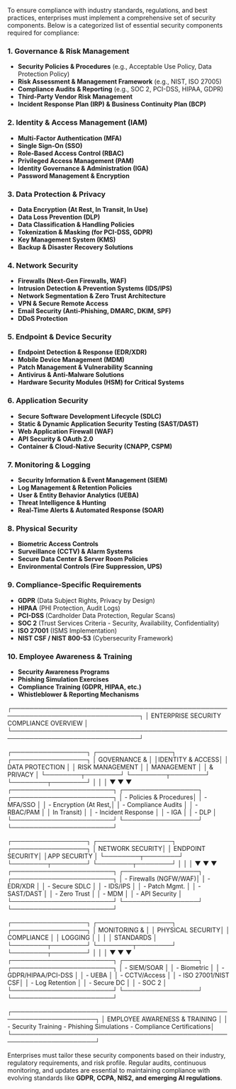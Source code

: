 

To ensure compliance with industry standards, regulations, and best practices, enterprises must implement a comprehensive set of security components. Below is a categorized list of essential security components required for compliance:

### **1. Governance & Risk Management**
   - **Security Policies & Procedures** (e.g., Acceptable Use Policy, Data Protection Policy)
   - **Risk Assessment & Management Framework** (e.g., NIST, ISO 27005)
   - **Compliance Audits & Reporting** (e.g., SOC 2, PCI-DSS, HIPAA, GDPR)
   - **Third-Party Vendor Risk Management**
   - **Incident Response Plan (IRP) & Business Continuity Plan (BCP)**

### **2. Identity & Access Management (IAM)**
   - **Multi-Factor Authentication (MFA)**
   - **Single Sign-On (SSO)**
   - **Role-Based Access Control (RBAC)**
   - **Privileged Access Management (PAM)**
   - **Identity Governance & Administration (IGA)**
   - **Password Management & Encryption**

### **3. Data Protection & Privacy**
   - **Data Encryption (At Rest, In Transit, In Use)**
   - **Data Loss Prevention (DLP)**
   - **Data Classification & Handling Policies**
   - **Tokenization & Masking (for PCI-DSS, GDPR)**
   - **Key Management System (KMS)**
   - **Backup & Disaster Recovery Solutions**

### **4. Network Security**
   - **Firewalls (Next-Gen Firewalls, WAF)**
   - **Intrusion Detection & Prevention Systems (IDS/IPS)**
   - **Network Segmentation & Zero Trust Architecture**
   - **VPN & Secure Remote Access**
   - **Email Security (Anti-Phishing, DMARC, DKIM, SPF)**
   - **DDoS Protection**

### **5. Endpoint & Device Security**
   - **Endpoint Detection & Response (EDR/XDR)**
   - **Mobile Device Management (MDM)**
   - **Patch Management & Vulnerability Scanning**
   - **Antivirus & Anti-Malware Solutions**
   - **Hardware Security Modules (HSM) for Critical Systems**

### **6. Application Security**
   - **Secure Software Development Lifecycle (SDLC)**
   - **Static & Dynamic Application Security Testing (SAST/DAST)**
   - **Web Application Firewall (WAF)**
   - **API Security & OAuth 2.0**
   - **Container & Cloud-Native Security (CNAPP, CSPM)**

### **7. Monitoring & Logging**
   - **Security Information & Event Management (SIEM)**
   - **Log Management & Retention Policies**
   - **User & Entity Behavior Analytics (UEBA)**
   - **Threat Intelligence & Hunting**
   - **Real-Time Alerts & Automated Response (SOAR)**

### **8. Physical Security**
   - **Biometric Access Controls**
   - **Surveillance (CCTV) & Alarm Systems**
   - **Secure Data Center & Server Room Policies**
   - **Environmental Controls (Fire Suppression, UPS)**

### **9. Compliance-Specific Requirements**
   - **GDPR** (Data Subject Rights, Privacy by Design)
   - **HIPAA** (PHI Protection, Audit Logs)
   - **PCI-DSS** (Cardholder Data Protection, Regular Scans)
   - **SOC 2** (Trust Services Criteria - Security, Availability, Confidentiality)
   - **ISO 27001** (ISMS Implementation)
   - **NIST CSF / NIST 800-53** (Cybersecurity Framework)

### **10. Employee Awareness & Training**
   - **Security Awareness Programs**
   - **Phishing Simulation Exercises**
   - **Compliance Training (GDPR, HIPAA, etc.)**
   - **Whistleblower & Reporting Mechanisms**



┌───────────────────────────────────────────────────────────────────────────────┐
│                     ENTERPRISE SECURITY COMPLIANCE OVERVIEW                    │
└───────────────────────────────────────────────────────────────────────────────┘

  ┌─────────────────┐    ┌─────────────────┐    ┌─────────────────┐
  │  GOVERNANCE &   │    │IDENTITY & ACCESS│    │ DATA PROTECTION │
  │ RISK MANAGEMENT │    │  MANAGEMENT     │    │  & PRIVACY     │
  └────────┬────────┘    └────────┬────────┘    └────────┬────────┘
           │                      │                      │
           ▼                      ▼                      ▼
┌───────────────────────┐ ┌─────────────────┐ ┌───────────────────────┐
│ - Policies & Procedures│ │ - MFA/SSO      │ │ - Encryption (At Rest,│
│ - Compliance Audits   │ │ - RBAC/PAM     │ │   In Transit)        │
│ - Incident Response  │ │ - IGA          │ │ - DLP               │
└───────────────────────┘ └─────────────────┘ └───────────────────────┘

  ┌─────────────────┐    ┌─────────────────┐    ┌─────────────────┐
  │ NETWORK SECURITY│    │ ENDPOINT SECURITY│   │APP SECURITY     │
  └────────┬────────┘    └────────┬────────┘    └────────┬────────┘
           │                      │                      │
           ▼                      ▼                      ▼
┌───────────────────────┐ ┌─────────────────┐ ┌───────────────────────┐
│ - Firewalls (NGFW/WAF)│ │ - EDR/XDR      │ │ - Secure SDLC        │
│ - IDS/IPS            │ │ - Patch Mgmt.  │ │ - SAST/DAST         │
│ - Zero Trust        │ │ - MDM          │ │ - API Security      │
└───────────────────────┘ └─────────────────┘ └───────────────────────┘

  ┌─────────────────┐    ┌─────────────────┐    ┌─────────────────┐
  │ MONITORING &    │    │ PHYSICAL SECURITY│   │ COMPLIANCE      │
  │ LOGGING         │    │                 │   │ STANDARDS       │
  └────────┬────────┘    └────────┬────────┘    └────────┬────────┘
           │                      │                      │
           ▼                      ▼                      ▼
┌───────────────────────┐ ┌─────────────────┐ ┌───────────────────────┐
│ - SIEM/SOAR          │ │ - Biometric     │ │ - GDPR/HIPAA/PCI-DSS │
│ - UEBA               │ │ - CCTV/Access   │ │ - ISO 27001/NIST CSF│
│ - Log Retention      │ │ - Secure DC     │ │ - SOC 2             │
└───────────────────────┘ └─────────────────┘ └───────────────────────┘

  ┌─────────────────────────────────────────────────────────────────────┐
  │                    EMPLOYEE AWARENESS & TRAINING                    │
  │ - Security Training - Phishing Simulations - Compliance Certifications│
  └─────────────────────────────────────────────────────────────────────┘



Enterprises must tailor these security components based on their industry, regulatory requirements, and risk profile. Regular audits, continuous monitoring, and updates are essential to maintaining compliance with evolving standards like **GDPR, CCPA, NIS2, and emerging AI regulations**.


